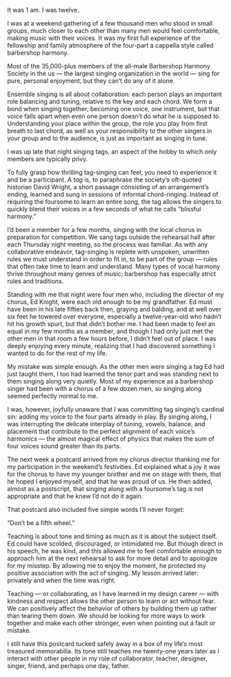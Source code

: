 It was 1 am. I was twelve.

I was at a weekend gathering of a few thousand men who stood in small groups, much closer to each other than many men would feel comfortable, making music with their voices. It was my first full experience of the fellowship and family atmosphere of the four-part a cappella style called barbershop harmony.

Most of the 35,000-plus members of the all-male Barbershop Harmony Society in the us — the largest singing organization in the world — sing for pure, personal enjoyment, but they can’t do any of it alone.

Ensemble singing is all about collaboration: each person plays an important role balancing and tuning, relative to the key and each chord. We form a bond when singing together, becoming one voice, one instrument, but that voice falls apart when even one person doesn’t do what he is supposed to. Understanding your place within the group, the role you play from first breath to last chord, as well as your responsibility to the other singers in your group and to the audience, is just as important as singing in tune.

I was up late that night singing tags, an aspect of the hobby to which only members are typically privy.

To fully grasp how thrilling tag-singing can feel, you need to experience it and be a participant. A *tag* is, to paraphrase the society’s oft-quoted historian David Wright, a short passage consisting of an arrangement’s ending, learned and sung in sessions of informal chord-ringing. Instead of requiring the foursome to learn an entire song, the tag allows the singers to quickly blend their voices in a few seconds of what he calls “blissful harmony.”

I’d been a member for a few months, singing with the local chorus in preparation for competition. We sang tags outside the rehearsal hall after each Thursday night meeting, so the process was familiar. As with any collaborative endeavor, tag-singing is replete with unspoken, unwritten rules we must understand in order to fit in, to be part of the group — rules that often take time to learn and understand. Many types of vocal harmony thrive throughout many genres of music; barbershop has especially strict rules and traditions.

Standing with me that night were four men who, including the director of my chorus, Ed Knight, were each old enough to be my grandfather. Ed must have been in his late fifties back then, graying and balding, and at well over six feet he towered over everyone, especially a twelve-year-old who hadn’t hit his growth spurt, but that didn’t bother me. I had been made to feel an equal in my few months as a member, and though I had only just met the other men in that room a few hours before, I didn’t feel out of place. I was deeply enjoying every minute, realizing that I had discovered something I wanted to do for the rest of my life.

My mistake was simple enough. As the other men were singing a tag Ed had just taught them, I too had learned the tenor part and was standing next to them singing along very quietly. Most of my experience as a barbershop singer had been with a chorus of a few dozen men, so singing along seemed perfectly normal to me.

I was, however, joyfully unaware that I was committing tag singing’s cardinal sin: adding my voice to the four parts already in play. By singing along, I was interrupting the delicate interplay of tuning, vowels, balance, and placement that contribute to the perfect alignment of each voice’s harmonics — the almost magical effect of physics that makes the sum of four voices sound greater than its parts.

The next week a postcard arrived from my chorus director thanking me for my participation in the weekend’s festivities. Ed explained what a joy it was for the chorus to have my younger brother and me on stage with them, that he hoped I enjoyed myself, and that he was proud of us. He then added, almost as a postscript, that singing along with a foursome’s tag is not appropriate and that he knew I’d not do it again.

That postcard also included five simple words I’ll never forget:

“Don’t be a fifth wheel.”

Teaching is about tone and timing as much as it is about the subject itself. Ed could have scolded, discouraged, or intimidated me. But though direct in his speech, he was kind, and this allowed me to feel comfortable enough to approach him at the next rehearsal to ask for more detail and to apologize for my misstep. By allowing me to enjoy the moment, he protected my positive association with the act of singing. My lesson arrived later: privately and when the time was right.

Teaching — or collaborating, as I have learned in my design career — with kindness and respect allows the other person to learn or act without fear. We can positively affect the behavior of others by building them up rather than tearing them down. We should be looking for more ways to work together and make each other stronger, even when pointing out a fault or mistake.

I still have this postcard tucked safely away in a box of my life’s most treasured memorabilia. Its tone still teaches me twenty-one years later as I interact with other people in my role of collaborator, teacher, designer, singer, friend, and perhaps one day, father.
